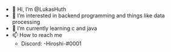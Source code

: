 - 👋 Hi, I’m @LukasHuth
- 👀 I’m interested in backend programming and things like data processing
- 🌱 I’m currently learning c and java
- 📫 How to reach me 
  - Discord: -Hiroshi-#0001

<!---
LukasHuth/LukasHuth is a ✨ special ✨ repository because its `README.md` (this file) appears on your GitHub profile.
You can click the Preview link to take a look at your changes.
--->
